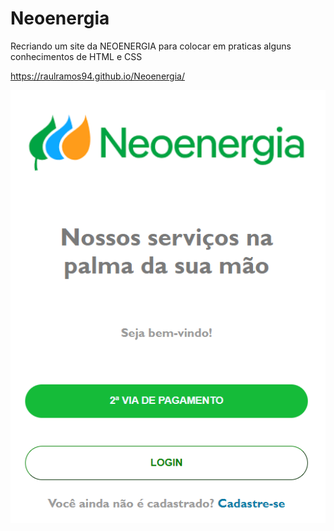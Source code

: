 # Neoenergia



Recriando um site da NEOENERGIA para colocar em praticas alguns conhecimentos de HTML e CSS

https://raulramos94.github.io/Neoenergia/

<img src="/img/NeoEnergia.png">